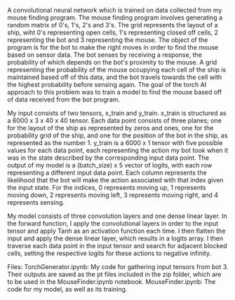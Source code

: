 A convolutional neural network which is trained on data collected from my mouse finding program. The mouse finding program involves generating a random matrix of 0's, 1's, 2's and 3's. The grid represents the layout of a ship, wiht 0's representing open cells, 1's representing closed off cells, 2 representing the bot and 3 representing the mouse. The object of the program is for the bot to make the right moves in order to find the mouse based on sensor data. The bot senses by receiving a response, the probability of which depends on the bot's proximity to the mouse. A grid representing the probability of the mouse occupying each cell of the ship is maintained based off of this data, and the bot travels towards the cell with the highest probability before sensing again. The goal of the torch AI approach to this problem was to train a model to find the mouse based off of data received from the bot program. 

My input consists of two tensors, x_train and y_train. x_train is structured as a 6000 x 3 x
40 x 40 tensor. Each data point consists of three planes; one for the layout of the ship as
represented by zeros and ones, one for the probability grid of the ship, and one for the
position of the bot in the ship, as represented as the number 1. y_train is a 6000 x 1
tensor with five possible values for each data point, each representing the action my bot
took when it was in the state described by the corresponding input data point. The output
of my model is a (batch_size) x 5 vector of logits, with each row representing a different
input data point. Each column represents the likelihood that the bot will make the action
associated with that index given the input state. For the indices, 0 represents moving up,
1 represents moving down, 2 represents moving left, 3 represents moving right, and 4
represents sensing.

My model consists of three convolution layers and one dense linear layer. In the forward
function, I apply the convolutional layers in order to the input tensor and apply Tanh as
an activation function each time. I then flatten the input and apply the dense linear layer,
which results in a logits array. I then traverse each data point in the input tensor and
search for adjacent blocked cells, setting the respective logits for these actions to
negative infinity.

Files: 
TorchGenerator.ipynb: My code for gathering input tensors from bot 3. Their outputs are saved
as the pt files included in the zip folder, which are to be used in the
MouseFinder.ipynb notebook.
MouseFinder.ipynb: The code for my model, as well as its training.
